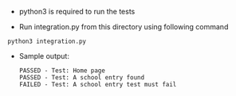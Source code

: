 * python3 is required to run the tests 

* Run integration.py from this directory using following command
 
 `python3 integration.py`
 
* Sample output: 
    ```
    PASSED - Test: Home page
    PASSED - Test: A school entry found
    FAILED - Test: A school entry test must fail
    ```
